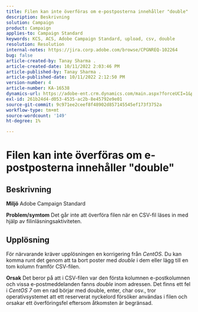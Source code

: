 ```yaml
---
title: Filen kan inte överföras om e-postposterna innehåller "double"
description: Beskrivning
solution: Campaign
product: Campaign
applies-to: Campaign Standard
keywords: KCS, ACS, Adobe Campaign Standard, upload, csv, double
resolution: Resolution
internal-notes: https://jira.corp.adobe.com/browse/CPGNREQ-102264
bug: false
article-created-by: Tanay Sharma .
article-created-date: 10/11/2022 2:03:46 PM
article-published-by: Tanay Sharma .
article-published-date: 10/11/2022 2:12:50 PM
version-number: 4
article-number: KA-16538
dynamics-url: https://adobe-ent.crm.dynamics.com/main.aspx?forceUCI=1&pagetype=entityrecord&etn=knowledgearticle&id=323d0582-6d49-ed11-bba2-0022480868ff
exl-id: 261b24d4-d053-4535-ac2b-8e45792e9e01
source-git-commit: 9c971ee2ceef8f48902d857145545ef173f3752a
workflow-type: tm+mt
source-wordcount: '149'
ht-degree: 1%

---
```


# Filen kan inte överföras om e-postposterna innehåller &quot;double&quot;

## Beskrivning

<b>Miljö</b>
Adobe Campaign Standard


<b>Problem/symtom</b>
Det går inte att överföra filen när en CSV-fil läses in med hjälp av filinläsningsaktiviteten.


## Upplösning


För närvarande kräver upplösningen en korrigering från *CentOS*. Du kan komma runt det genom att ta bort poster med *double* i dem eller lägg till en tom kolumn framför CSV-filen.


<b>Orsak</b>
Det beror på att i CSV-filen var den första kolumnen e-postkolumnen och vissa e-postmeddelanden fanns *double* inom adressen. Det finns ett fel i *CentOS 7* om en rad börjar med double, enter, char osv., tror operativsystemet att ett reserverat nyckelord försöker användas i filen och orsakar ett överföringsfel eftersom åtkomsten är begränsad.
